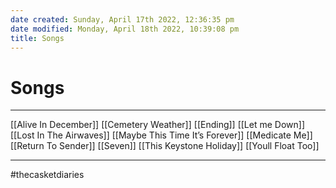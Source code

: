 ```yaml
---
date created: Sunday, April 17th 2022, 12:36:35 pm
date modified: Monday, April 18th 2022, 10:39:08 pm
title: Songs
---
```

# Songs

---

[[Alive In December]]
[[Cemetery Weather]]
[[Ending]]
[[Let me Down]]
[[Lost In The Airwaves]]
[[Maybe This Time It’s Forever]]
[[Medicate Me]]
[[Return To Sender]]
[[Seven]]
[[This Keystone Holiday]]
[[Youll Float Too]]

---
#thecasketdiaries